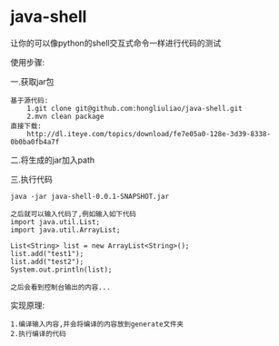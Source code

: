 java-shell
==========

让你的可以像python的shell交互式命令一样进行代码的测试

使用步骤:

一.获取jar包

	基于源代码:
		1.git clone git@github.com:hongliuliao/java-shell.git
		2.mvn clean package
	直接下载:
		http://dl.iteye.com/topics/download/fe7e05a0-128e-3d39-8338-0b0ba0fb4a7f
                
二.将生成的jar加入path

三.执行代码

	java -jar java-shell-0.0.1-SNAPSHOT.jar
        
	之后就可以输入代码了,例如输入如下代码
	import java.util.List;
	import java.util.ArrayList;
	
	List<String> list = new ArrayList<String>();
	list.add("test1"); 
	list.add("test2"); 
	System.out.println(list);
	
	之后会看到控制台输出的内容...
	
实现原理:

	1.编译输入内容,并会将编译的内容放到generate文件夹
	2.执行编译的代码
